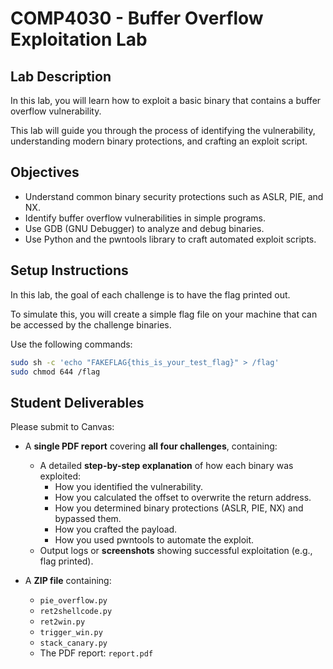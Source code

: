 # COMP4030 - Buffer Overflow Exploitation Lab

## Lab Description

In this lab, you will learn how to exploit a basic binary that contains a buffer overflow vulnerability.

This lab will guide you through the process of identifying the vulnerability, understanding modern binary protections, and crafting an exploit script.

## Objectives

- Understand common binary security protections such as ASLR, PIE, and NX.
- Identify buffer overflow vulnerabilities in simple programs.
- Use GDB (GNU Debugger) to analyze and debug binaries.
- Use Python and the pwntools library to craft automated exploit scripts.

## Setup Instructions
In this lab, the goal of each challenge is to have the flag printed out.

To simulate this, you will create a simple flag file on your machine that can be accessed by the challenge binaries.

Use the following commands:
```bash
sudo sh -c 'echo "FAKEFLAG{this_is_your_test_flag}" > /flag'
sudo chmod 644 /flag
```

## Student Deliverables

Please submit to Canvas:

- A **single PDF report** covering **all four challenges**, containing:
  - A detailed **step-by-step explanation** of how each binary was exploited:
    - How you identified the vulnerability.
    - How you calculated the offset to overwrite the return address.
    - How you determined binary protections (ASLR, PIE, NX) and bypassed them.
    - How you crafted the payload.
    - How you used pwntools to automate the exploit.
  - Output logs or **screenshots** showing successful exploitation (e.g., flag printed).
  
- A **ZIP file** containing:
  - `pie_overflow.py`
  - `ret2shellcode.py`
  - `ret2win.py`
  - `trigger_win.py`
  - `stack_canary.py`
  - The PDF report: `report.pdf`

